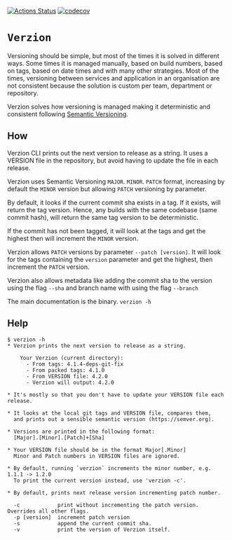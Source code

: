 [![Actions Status](https://github.com/jsalinaspolo/verzion/workflows/Test/badge.svg)](https://github.com/jsalinaspolo/verzion/actions)
[![codecov](https://codecov.io/gh/jsalinaspolo/verzion/branch/main/graph/badge.svg)](https://codecov.io/gh/jsalinaspolo/verzion)

# `Verzion`

Versioning should be simple, but most of the times it is solved in different ways. Some times it is managed  manually, based on build numbers, based on tags, based on date times and with many other strategies. 
Most of the times, versioning between services and application in an organisation are not consistent because the solution is custom per team, department or repository.

Verzion solves how versioning is managed making it deterministic and consistent following [Semantic Versioning](https://semver.org).

## How

Verzion CLI prints out the next version to release as a string. It uses a VERSION file in the repository, but avoid having to update the file in each release. 

Verzion uses Semantic Versioning `MAJOR`. `MINOR`. `PATCH` format, increasing by default the `MINOR` version but allowing `PATCH` versioning by parameter.

By default, it looks if the current commit sha exists in a tag. If it exists, will return the tag version. Hence, any builds with the same codebase (same commit hash), will return the same tag version to be deterministic.

If the commit has not been tagged, it will look at the tags and get the highest then will increment the `MINOR` version.

Verzion allows `PATCH` versions by parameter `--patch [version]`. It will look for the tags containing the `version` parameter and get the highest, then increment the `PATCH` version.

Verzion also allows metadata like adding the commit sha to the version using the flag `--sha` and branch name with using the flag `--branch`

The main documentation is the binary. `verzion -h`

## Help
```
$ verzion -h
* Verzion prints the next version to release as a string.

    Your Verzion (current directory):
      - From tags: 4.1.4-deps-git-fix
      - From packed tags: 4.1.0
      - From VERSION file: 4.2.0
      - Verzion will output: 4.2.0

* It's mostly so that you don't have to update your VERSION file each release.

* It looks at the local git tags and VERSION file, compares them,
  and prints out a sensible semantic version (https://semver.org).

* Versions are printed in the following format:
  [Major].[Minor].[Patch]+[Sha]

* Your VERSION file should be in the format Major[.Minor]
  Minor and Patch numbers in VERSION files are ignored.

* By default, running `verzion` increments the minor number, e.g. 1.1.1 -> 1.2.0
  To print the current version instead, use 'verzion -c'.

* By default, prints next release version incrementing patch number.

  -c	        print without incrementing the patch version. Overrides all other flags.
  -p [version]  increment patch version
  -s            append the current commit sha.
  -v	        print the version of Verzion itself.
```
